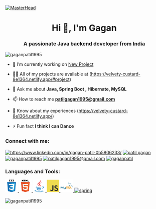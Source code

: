 [![MasterHead](https://www.chawtechsolutions.com/wp-content/uploads/2019/03/developer.gif)](https://rishavchanda.io)

<h1 align="center">Hi 👋, I'm Gagan</h1>
<h3 align="center">A passionate Java backend developer from India</h3>

<p align="left"> <img src="https://komarev.com/ghpvc/?username=gaganpatil1995&label=Profile%20views&color=0e75b6&style=flat" alt="gaganpatil1995" /> </p>

- 🔭 I’m currently working on [New Project](https://www.google.com/search?q=dummy+link&oq=dummy+link&aqs=chrome..69i57j0i512l9.6130j0j7&sourceid=chrome&ie=UTF-8)

- 👨‍💻 All of my projects are available at (https://velvety-custard-8e1364.netlify.app/#project)

- 💬 Ask me about **Java, Spring Boot , Hibernate, MySQL**

- 📫 How to reach me **patilgagan1995@gmail.com**

- 📄 Know about my experiences (https://velvety-custard-8e1364.netlify.app/)

- ⚡ Fun fact **I think I can Dance**

<h3 align="left">Connect with me:</h3>
<p align="left">
<a href="https://linkedin.com/in/https://www.linkedin.com/in/gagan-patil-0b5806233/" target="blank"><img align="center" src="https://raw.githubusercontent.com/rahuldkjain/github-profile-readme-generator/master/src/images/icons/Social/linked-in-alt.svg" alt="https://www.linkedin.com/in/gagan-patil-0b5806233/" height="30" width="40" /></a>
<a href="https://fb.com/patil gagan" target="blank"><img align="center" src="https://raw.githubusercontent.com/rahuldkjain/github-profile-readme-generator/master/src/images/icons/Social/facebook.svg" alt="patil gagan" height="30" width="40" /></a>
<a href="https://instagram.com/gaganpatil1995" target="blank"><img align="center" src="https://raw.githubusercontent.com/rahuldkjain/github-profile-readme-generator/master/src/images/icons/Social/instagram.svg" alt="gaganpatil1995" height="30" width="40" /></a>
<a href="https://www.hackerrank.com/patilgagan1995@gmail.com" target="blank"><img align="center" src="https://raw.githubusercontent.com/rahuldkjain/github-profile-readme-generator/master/src/images/icons/Social/hackerrank.svg" alt="patilgagan1995@gmail.com" height="30" width="40" /></a>
<a href="https://www.leetcode.com/gaganpatil" target="blank"><img align="center" src="https://raw.githubusercontent.com/rahuldkjain/github-profile-readme-generator/master/src/images/icons/Social/leet-code.svg" alt="gaganpatil" height="30" width="40" /></a>
</p>

<h3 align="left">Languages and Tools:</h3>
<p align="left"> <a href="https://www.w3schools.com/css/" target="_blank" rel="noreferrer"> <img src="https://raw.githubusercontent.com/devicons/devicon/master/icons/css3/css3-original-wordmark.svg" alt="css3" width="40" height="40"/> </a> <a href="https://www.w3.org/html/" target="_blank" rel="noreferrer"> <img src="https://raw.githubusercontent.com/devicons/devicon/master/icons/html5/html5-original-wordmark.svg" alt="html5" width="40" height="40"/> </a> <a href="https://www.java.com" target="_blank" rel="noreferrer"> <img src="https://raw.githubusercontent.com/devicons/devicon/master/icons/java/java-original.svg" alt="java" width="40" height="40"/> </a> <a href="https://developer.mozilla.org/en-US/docs/Web/JavaScript" target="_blank" rel="noreferrer"> <img src="https://raw.githubusercontent.com/devicons/devicon/master/icons/javascript/javascript-original.svg" alt="javascript" width="40" height="40"/> </a> <a href="https://www.mysql.com/" target="_blank" rel="noreferrer"> <img src="https://raw.githubusercontent.com/devicons/devicon/master/icons/mysql/mysql-original-wordmark.svg" alt="mysql" width="40" height="40"/> </a> <a href="https://spring.io/" target="_blank" rel="noreferrer"> <img src="https://www.vectorlogo.zone/logos/springio/springio-icon.svg" alt="spring" width="40" height="40"/> </a> </p>

<p><img align="center" src="https://github-readme-stats.vercel.app/api/top-langs?username=gaganpatil1995&show_icons=true&locale=en&layout=compact" alt="gaganpatil1995" /></p>
